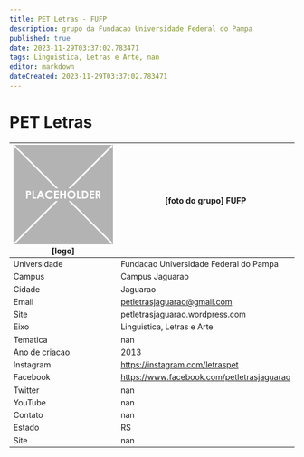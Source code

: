 ```yaml
---
title: PET Letras - FUFP
description: grupo da Fundacao Universidade Federal do Pampa
published: true
date: 2023-11-29T03:37:02.783471
tags: Linguistica, Letras e Arte, nan
editor: markdown
dateCreated: 2023-11-29T03:37:02.783471
---
```


# PET Letras


| ![placeholder.png](/placeholder.png) [logo] | [foto do grupo] FUFP         |
| ------------------------------------------- | ------------------------------------------------- |
| Universidade                                | Fundacao Universidade Federal do Pampa      |
| Campus                                      | Campus Jaguarao            |
| Cidade                                      | Jaguarao             |
| Email                                       | petletrasjaguarao@gmail.com             |
| Site                                        | petletrasjaguarao.wordpress.com              |
| Eixo                                        | Linguistica, Letras e Arte              |
| Tematica                                    | nan          |
| Ano de criacao                              | 2013        |
| Instagram                                   | https://instagram.com/letraspet         |
| Facebook                                    | https://www.facebook.com/petletrasjaguarao          |
| Twitter                                     | nan           |
| YouTube                                     | nan           |
| Contato                                     | nan         |
| Estado                                      |  RS            |
| Site                                        | nan |
